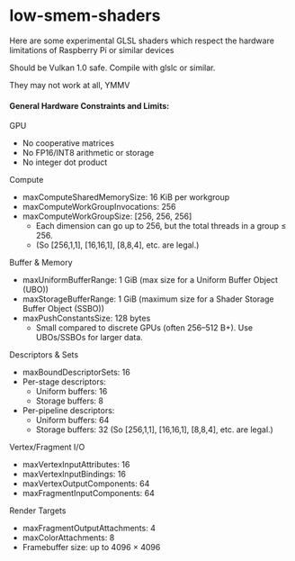# low-smem-shaders

Here are some experimental GLSL shaders which respect the hardware limitations of Raspberry Pi or similar devices

Should be Vulkan 1.0 safe. Compile with glslc or similar.

They may not work at all, YMMV

#### General Hardware Constraints and Limits:

GPU
* No cooperative matrices
* No FP16/INT8 arithmetic or storage
* No integer dot product

Compute
* maxComputeSharedMemorySize: 16 KiB per workgroup
* maxComputeWorkGroupInvocations: 256
* maxComputeWorkGroupSize: [256, 256, 256]
  * Each dimension can go up to 256, but the total threads in a group ≤ 256.
  * (So [256,1,1], [16,16,1], [8,8,4], etc. are legal.)

Buffer & Memory
* maxUniformBufferRange: 1 GiB (max size for a Uniform Buffer Object (UBO))
* maxStorageBufferRange: 1 GiB (maximum size for a Shader Storage Buffer Object (SSBO))
* maxPushConstantsSize: 128 bytes
  * Small compared to discrete GPUs (often 256–512 B+). Use UBOs/SSBOs for larger data.

Descriptors & Sets
* maxBoundDescriptorSets: 16
* Per-stage descriptors:
  * Uniform buffers: 16
  * Storage buffers: 8
* Per-pipeline descriptors:
  * Uniform buffers: 64
  * Storage buffers: 32
    (So [256,1,1], [16,16,1], [8,8,4], etc. are legal.)

Vertex/Fragment I/O
* maxVertexInputAttributes: 16
* maxVertexInputBindings: 16
* maxVertexOutputComponents: 64
* maxFragmentInputComponents: 64

Render Targets
* maxFragmentOutputAttachments: 4
* maxColorAttachments: 8
* Framebuffer size: up to 4096 × 4096
